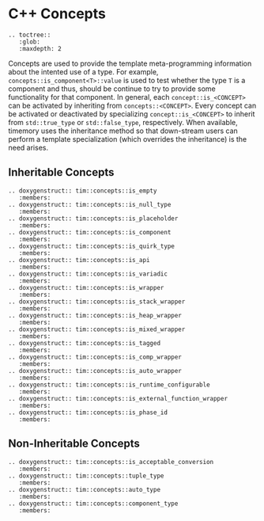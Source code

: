 # C++ Concepts

```eval_rst
.. toctree::
   :glob:
   :maxdepth: 2
```

Concepts are used to provide the template meta-programming information
about the intented use of a type. For example, `concepts::is_component<T>::value` is used
to test whether the type `T` is a component and thus, should be continue to
try to provide some functionality for that component. In general, each `concept::is_<CONCEPT>`
can be activated by inheriting from `concepts::<CONCEPT>`. Every concept can be
activated or deactivated by specializing
`concept::is_<CONCEPT>` to inherit from `std::true_type` or `std::false_type`, respectively.
When available, timemory uses the inheritance method so that down-stream users can
perform a template specialization (which overrides the inheritance) is the need arises.

## Inheritable Concepts

```eval_rst
.. doxygenstruct:: tim::concepts::is_empty
   :members:
.. doxygenstruct:: tim::concepts::is_null_type
   :members:
.. doxygenstruct:: tim::concepts::is_placeholder
   :members:
.. doxygenstruct:: tim::concepts::is_component
   :members:
.. doxygenstruct:: tim::concepts::is_quirk_type
   :members:
.. doxygenstruct:: tim::concepts::is_api
   :members:
.. doxygenstruct:: tim::concepts::is_variadic
   :members:
.. doxygenstruct:: tim::concepts::is_wrapper
   :members:
.. doxygenstruct:: tim::concepts::is_stack_wrapper
   :members:
.. doxygenstruct:: tim::concepts::is_heap_wrapper
   :members:
.. doxygenstruct:: tim::concepts::is_mixed_wrapper
   :members:
.. doxygenstruct:: tim::concepts::is_tagged
   :members:
.. doxygenstruct:: tim::concepts::is_comp_wrapper
   :members:
.. doxygenstruct:: tim::concepts::is_auto_wrapper
   :members:
.. doxygenstruct:: tim::concepts::is_runtime_configurable
   :members:
.. doxygenstruct:: tim::concepts::is_external_function_wrapper
   :members:
.. doxygenstruct:: tim::concepts::is_phase_id
   :members:
```

## Non-Inheritable Concepts

```eval_rst
.. doxygenstruct:: tim::concepts::is_acceptable_conversion
   :members:
.. doxygenstruct:: tim::concepts::tuple_type
   :members:
.. doxygenstruct:: tim::concepts::auto_type
   :members:
.. doxygenstruct:: tim::concepts::component_type
   :members:
```
